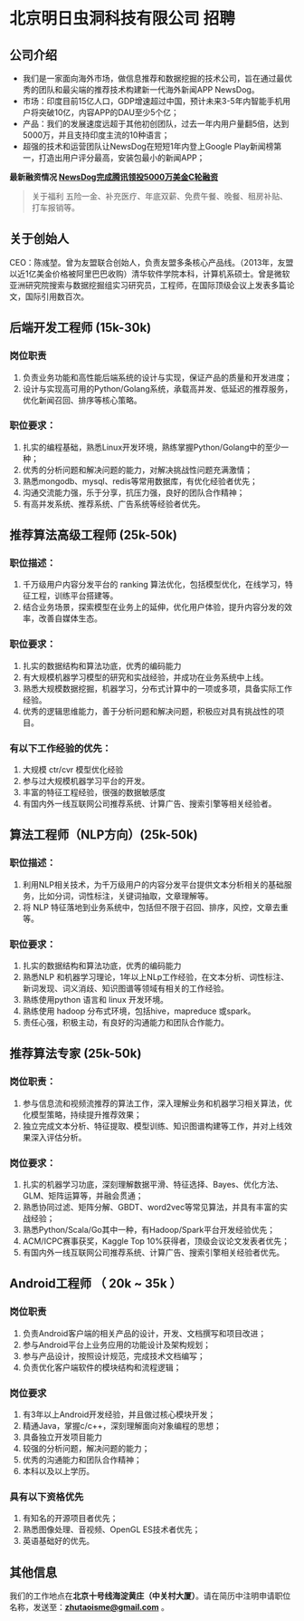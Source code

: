 # 北京明日虫洞科技有限公司 招聘

## 公司介绍

* 我们是一家面向海外市场，做信息推荐和数据挖掘的技术公司，旨在通过最优秀的团队和最尖端的推荐技术构建新一代海外新闻APP NewsDog。
* 市场：印度目前15亿人口，GDP增速超过中国，预计未来3-5年内智能手机用户将突破10亿，内容APP的DAU至少5个亿；
* 产品：我们的发展速度远超于其他初创团队，过去一年内用户量翻5倍，达到5000万，并且支持印度主流的10种语言；
* 超强的技术和运营团队让NewsDog在短短1年内登上Google Play新闻榜第一，打造出用户评分最高，安装包最小的新闻APP；


**最新融资情况 [NewsDog完成腾讯领投5000万美金C轮融资](https://36kr.com/p/5135118.html)**


>关于福利
五险一金、补充医疗、年底双薪、免费午餐、晚餐、租房补贴、打车报销等。

## 关于创始人
CEO：陈彧堃。曾为友盟联合创始人，负责友盟多条核心产品线。（2013年，友盟以近1亿美金价格被阿里巴巴收购）清华软件学院本科，计算机系硕士。曾是微软亚洲研究院搜索与数据挖掘组实习研究员，工程师，在国际顶级会议上发表多篇论文，国际引用数百次。

## 后端开发工程师 (15k-30k)

### 岗位职责

1. 负责业务功能和高性能后端系统的设计与实现，保证产品的质量和开发进度；
2. 设计与实现高可用的Python/Golang系统，承载高并发、低延迟的推荐服务，优化新闻召回、排序等核心策略。

### 职位要求：

1. 扎实的编程基础，熟悉Linux开发环境，熟练掌握Python/Golang中的至少一种；
2. 优秀的分析问题和解决问题的能力，对解决挑战性问题充满激情；
3. 熟悉mongodb、mysql、redis等常用数据库，有优化经验者优先；
4. 沟通交流能力强，乐于分享，抗压力强，良好的团队合作精神；
5. 有高并发系统、推荐系统、广告系统等经验者优先。

## 推荐算法高级工程师 (25k-50k)

### 职位描述：

1. 千万级用户内容分发平台的 ranking 算法优化，包括模型优化，在线学习，特征工程，训练平台搭建等。  
2. 结合业务场景，探索模型在业务上的延伸，优化用户体验，提升内容分发的效率，改善自媒体生态。  

### 职位要求：

1. 扎实的数据结构和算法功底，优秀的编码能力  
2. 有大规模机器学习模型的研究和实战经验，并成功在业务系统中上线。  
3. 熟悉大规模数据挖掘，机器学习，分布式计算中的一项或多项，具备实际工作经验。  
4. 优秀的逻辑思维能力，善于分析问题和解决问题，积极应对具有挑战性的项目。  

### 有以下工作经验的优先：

1. 大规模 ctr/cvr 模型优化经验  
2. 参与过大规模机器学习平台的开发。  
3. 丰富的特征工程经验，很强的数据敏感度  
4. 有国内外一线互联网公司推荐系统、计算广告、搜索引擎等相关经验者。


## 算法工程师（NLP方向）(25k-50k)

### 职位描述：

1. 利用NLP相关技术，为千万级用户的内容分发平台提供文本分析相关的基础服务，比如分词，词性标注，关键词抽取，文章理解等。  
2. 将 NLP 特征落地到业务系统中，包括但不限于召回、排序，风控，文章去重等。  

### 职位要求：

1. 扎实的数据结构和算法功底，优秀的编码能力  
2. 熟悉NLP 和机器学习理论，1年以上NLp工作经验，在文本分析、词性标注、新词发现、词义消歧、知识图谱等领域有相关的工作经验。  
3. 熟练使用python 语言和 linux 开发环境。  
4. 熟练使用 hadoop  分布式环境，包括hive，mapreduce 或spark。  
5. 责任心强，积极主动，有良好的沟通能力和团队合作能力。

## 推荐算法专家 (25k-50k)

### 岗位职责：

1. 参与信息流和视频流推荐的算法工作，深入理解业务和机器学习相关算法，优化模型策略，持续提升推荐效果；
2. 独立完成文本分析、特征提取、模型训练、知识图谱构建等工作，并对上线效果深入评估分析。

### 岗位要求：

1. 扎实的机器学习功底，深刻理解数据平滑、特征选择、Bayes、优化方法、GLM、矩阵运算等，并融会贯通；
2. 熟悉协同过滤、矩阵分解、GBDT、word2vec等常见算法，并具有丰富的实战经验；
3. 熟悉Python/Scala/Go其中一种，有Hadoop/Spark平台开发经验优先；
4. ACM/ICPC赛事获奖，Kaggle Top 10%获得者，顶级会议论文发表者优先；
5. 有国内外一线互联网公司推荐系统、计算广告、搜索引擎相关经验者优先。

## Android工程师 （ 20k ~ 35k ）

### 岗位职责

1. 负责Android客户端的相关产品的设计，开发、文档撰写和项目改进；
2. 参与Android平台上业务应用的功能设计及架构规划；
3. 参与产品设计，按照设计规范，完成技术文档编写；
4. 负责优化客户端软件的模块结构和流程逻辑；

### 岗位要求

1. 有3年以上Android开发经验，并且做过核心模块开发；
2. 精通Java，掌握c/c++，深刻理解面向对象编程的思想；
3. 具备独立开发项目能力
4. 较强的分析问题，解决问题的能力；
5. 优秀的沟通能力和团队合作精神；
6. 本科以及以上学历。

### 具有以下资格优先

1. 有知名的开源项目者优先；
2. 熟悉图像处理、音视频、OpenGL ES技术者优先；
3. 英语基础好的优先。

## 其他信息
我们的工作地点在**北京十号线海淀黄庄（中关村大厦）**。请在简历中注明申请职位名称，发送至：**zhutaoisme@gmail.com** 。
